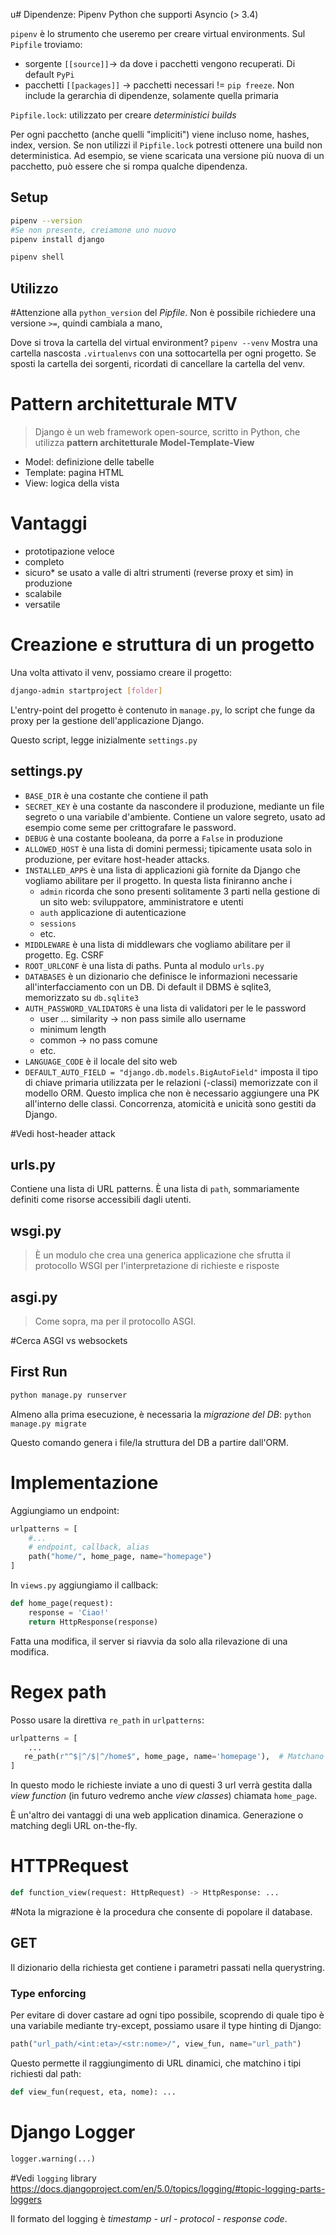 u# Dipendenze: Pipenv
Python che supporti Asyncio (> 3.4)

`pipenv` è lo strumento che useremo per creare virtual environments.
Sul `Pipfile` troviamo:
- sorgente `[[source]]`-> da dove i pacchetti vengono recuperati. Di default `PyPi`
- pacchetti `[[packages]]` -> pacchetti necessari != `pip freeze`. Non include la gerarchia di dipendenze, solamente quella primaria

`Pipfile.lock`: utilizzato per creare *deterministici builds*

Per ogni pacchetto (anche quelli "impliciti") viene incluso nome, hashes, index, version.
Se non utilizzi il `Pipfile.lock` potresti ottenere una build non deterministica. Ad esempio, se viene scaricata una versione più nuova di un pacchetto, può essere che si rompa qualche dipendenza.

## Setup
```bash
pipenv --version
#Se non presente, creiamone uno nuovo
pipenv install django

pipenv shell
```

## Utilizzo
#Attenzione alla `python_version` del _Pipfile_. Non è possibile richiedere una versione `>=`, quindi cambiala a mano,

Dove si trova la cartella del virtual environment? `pipenv --venv`
Mostra una cartella nascosta `.virtualenvs` con una sottocartella per ogni progetto. Se sposti la cartella dei sorgenti, ricordati di cancellare la cartella del venv.
# Pattern architetturale MTV
>Django è un web framework open-source, scritto in Python, che utilizza **pattern architetturale Model-Template-View**

- Model: definizione delle tabelle
- Template: pagina HTML
- View: logica della vista

# Vantaggi
-  prototipazione veloce
- completo
- sicuro* se usato a valle di altri strumenti (reverse proxy et sim) in produzione
- scalabile
- versatile

# Creazione e struttura di un progetto
Una volta attivato il venv, possiamo creare il progetto:
```bash
django-admin startproject [folder]
```

L'entry-point del progetto è contenuto in `manage.py`, lo script che funge da proxy per la gestione dell'applicazione Django.

Questo script, legge inizialmente `settings.py`

## settings.py
- `BASE_DIR` è una costante che contiene il path 
- `SECRET_KEY` è una costante da nascondere il produzione, mediante un file segreto o una variabile d'ambiente. Contiene un valore segreto, usato ad esempio come seme per crittografare le password.
- `DEBUG` è una costante booleana, da porre a `False` in produzione
- `ALLOWED_HOST` è una lista di domini permessi; tipicamente usata solo in produzione, per evitare host-header attacks.
- `INSTALLED_APPS` è una lista di applicazioni già fornite da Django che vogliamo abilitare per il progetto. In questa lista finiranno anche i 
	- `admin` ricorda che sono presenti solitamente 3 parti nella gestione di un sito web: sviluppatore, amministratore e utenti
	- `auth` applicazione di autenticazione
	- `sessions`
	- etc.
- `MIDDLEWARE` è una lista di middlewars che vogliamo abilitare per il progetto. Eg. CSRF
- `ROOT_URLCONF` è una lista di paths. Punta al modulo `urls.py`
- `DATABASES` è un dizionario che definisce le informazioni necessarie all'interfacciamento con un DB. Di default il DBMS è sqlite3, memorizzato su `db.sqlite3`
- `AUTH_PASSWORD_VALIDATORS` è una lista di validatori per le le password
	- user ... similarity -> non pass simile allo username
	- minimum length
	- common -> no pass comune
	- etc.
- `LANGUAGE_CODE` è il locale del sito web
- `DEFAULT_AUTO_FIELD = "django.db.models.BigAutoField"` imposta il tipo di chiave primaria utilizzata per le relazioni (-classi) memorizzate con il modello ORM. Questo implica che non è necessario aggiungere una PK all'interno delle classi. Concorrenza, atomicità e unicità sono gestiti da Django.

#Vedi host-header attack

## urls.py
Contiene una lista di URL patterns. È una lista di `path`, sommariamente definiti come risorse accessibili dagli utenti.

## wsgi.py
>È un modulo che crea una generica applicazione che sfrutta il protocollo WSGI per l'interpretazione di richieste e risposte
## asgi.py
>Come sopra, ma per il protocollo ASGI.

#Cerca ASGI vs websockets

## First Run
```bash
python manage.py runserver
```

Almeno alla prima esecuzione, è necessaria la *migrazione del DB*: `python manage.py migrate`

Questo comando genera i file/la struttura del DB a partire dall'ORM.

# Implementazione
Aggiungiamo un endpoint:
```python
urlpatterns = [
	#...
	# endpoint, callback, alias
	path("home/", home_page, name="homepage")
]
```

In `views.py` aggiungiamo il callback:
```python
def home_page(request):
	response = 'Ciao!'
	return HttpResponse(response)
```

Fatta una modifica, il server si riavvia da solo alla rilevazione di una modifica.

# Regex path
Posso usare la direttiva `re_path` in `urlpatterns`:
```python
urlpatterns = [
	...
   re_path(r"^$|^/$|^/home$", home_page, name='homepage'),  # Matchano 3 pattern: str vuota, /, /home
]
```

In questo modo le richieste inviate a uno di questi 3 url verrà gestita dalla *view function* (in futuro vedremo anche *view classes*) chiamata `home_page`.

È un'altro dei vantaggi di una web application dinamica. Generazione o matching degli URL on-the-fly.

# HTTPRequest
```Python
def function_view(request: HttpRequest) -> HttpResponse: ...
```

#Nota la migrazione è la procedura che consente di popolare il database.


## GET
Il dizionario della richiesta get contiene i parametri passati nella querystring.

### Type enforcing
Per evitare di dover castare ad ogni tipo possibile, scoprendo di quale tipo è una variabile mediante try-except, possiamo usare il type hinting di Django:
```Python
path("url_path/<int:eta>/<str:nome>/", view_fun, name="url_path")
```

Questo permette il raggiungimento di URL dinamici, che matchino i tipi richiesti dal path:
```Python
def view_fun(request, eta, nome): ...
```


# Django Logger
```Python
logger.warning(...)
```

#Vedi `logging` library https://docs.djangoproject.com/en/5.0/topics/logging/#topic-logging-parts-loggers

Il formato del logging è *timestamp - url - protocol - response code*.
